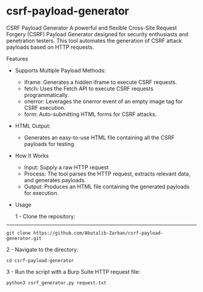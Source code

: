 # csrf-payload-generator
CSRF Payload Generator A powerful and flexible Cross-Site Request Forgery (CSRF) Payload Generator designed for security enthusiasts and penetration testers. This tool automates the generation of CSRF attack payloads based on HTTP requests.

Features
* Supports Multiple Payload Methods:
    - iframe: Generates a hidden iframe to execute CSRF requests.
    - fetch: Uses the Fetch API to execute CSRF requests programmatically.
    - onerror: Leverages the onerror event of an empty image tag for CSRF execution.
    - form: Auto-submitting HTML forms for CSRF attacks.

* HTML Output:
    - Generates an easy-to-use HTML file containing all the CSRF payloads for testing.

* How It Works
    - Input: Supply a raw HTTP request 
    - Process: The tool parses the HTTP request, extracts relevant data, and generates payloads.
    - Output: Produces an HTML file containing the generated payloads for execution.

* Usage
  
  1 - Clone the repository:
  
---
  ```
git clone https://github.com/Abutalib-Zarban/csrf-payload-generator.git

```
 2 - Navigate to the directory:
  ```
cd csrf-payload-generator

```

 3 - Run the script with a Burp Suite HTTP request file:

```
python3 csrf_generator.py request.txt


```
 

 

